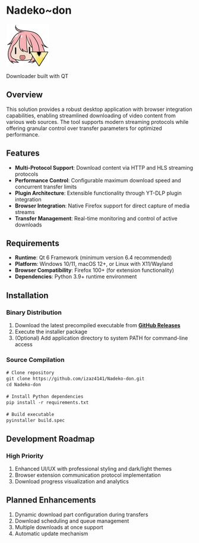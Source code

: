 # Nadeko~don 

![Extension Icon](assets/nadeko-don.png)


Downloader built with QT

## Overview
This solution provides a robust desktop application with browser integration capabilities, enabling streamlined downloading of video content from various web sources. The tool supports modern streaming protocols while offering granular control over transfer parameters for optimized performance.


## Features

- **Multi-Protocol Support**: Download content via HTTP and HLS streaming protocols
- **Performance Control**: Configurable maximum download speed and concurrent transfer limits
- **Plugin Architecture**: Extensible functionality through YT-DLP plugin integration
- **Browser Integration**: Native Firefox support for direct capture of media streams
- **Transfer Management**: Real-time monitoring and control of active downloads

## Requirements

 - **Runtime**: Qt 6 Framework (minimum version 6.4 recommended)
 - **Platform**: Windows 10/11, macOS 12+, or Linux with X11/Wayland
 - **Browser Compatibility**: Firefox 100+ (for extension functionality)
 - **Dependencies**: Python 3.9+ runtime environment


## Installation

### Binary Distribution
1. Download the latest precompiled executable from [**GitHub Releases**](https://github.com/izaz4141/Nadeko-don/releases/latest/)
2. Execute the installer package
3. (Optional) Add application directory to system PATH for command-line access

### Source Compilation
```
# Clone repository
git clone https://github.com/izaz4141/Nadeko-don.git
cd Nadeko-don

# Install Python dependencies
pip install -r requirements.txt

# Build executable
pyinstaller build.spec
```

## Development Roadmap

### High Priority
1. Enhanced UI/UX with professional styling and dark/light themes
2. Browser extension communication protocol implementation
3. Download progress visualization and analytics

## Planned Enhancements
1. Dynamic download part configuration during transfers
2. Download scheduling and queue management
3. Multiple downloads at once support
4. Automatic update mechanism